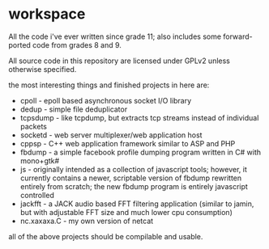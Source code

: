workspace
=========

All the code i've ever written since grade 11; also includes some forward-ported code from grades 8 and 9.

All source code in this repository are licensed under GPLv2 unless otherwise specified.

the most interesting things and finished projects in here are:
  * cpoll - epoll based asynchronous socket I/O library
  * dedup - simple file deduplicator
  * tcpsdump - like tcpdump, but extracts tcp streams instead of individual packets
  * socketd - web server multiplexer/web application host
  * cppsp - C++ web application framework similar to ASP and PHP
  * fbdump - a simple facebook profile dumping program written in C# with mono+gtk#
  * js - originally intended as a collection of javascript tools; however, it currently contains a newer, scriptable version of fbdump rewritten entirely from scratch; the new fbdump program is entirely javascript controlled
  * jackfft - a JACK audio based FFT filtering application (similar to jamin, but with adjustable FFT size and much lower cpu consumption)
  * nc.xaxaxa.C - my own version of netcat

all of the above projects should be compilable and usable.
